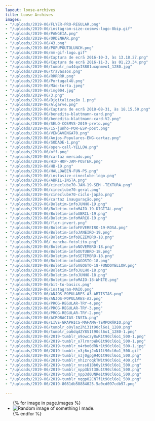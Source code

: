 ```yaml
---
layout: loose-archives
title: Loose Archives
images:
- "/uploads/2019-06/FLYER-PRO-REGULAR.png"
- "/uploads/2019-06/instagram-size-cosmvs-logo-8bip.gif"
- "/uploads/2019-06/PANGEIA.png"
- "/uploads/2019-06/ORDENHAR.png"
- "/uploads/2019-06/43.png"
- "/uploads/2019-06/POPUPOUTOLUNCH.png"
- "/uploads/2019-06/mm-gif-logo.gif"
- "/uploads/2019-06/Captura de ecrã 2016-10-3, às 13.18.27.png"
- "/uploads/2019-06/Captura de ecrã 2016-11-3, às 01.23.34.png"
- "/uploads/2019-06/tumblr_nu44qoIS801uxqnmeo1_1280.jpg"
- "/uploads/2019-06/travassos.png"
- "/uploads/2019-06/RRRRRR.png"
- "/uploads/2019-06/Portugal4U.png"
- "/uploads/2019-06/Mão-torta.jpeg"
- "/uploads/2019-06/img004.jpg"
- "/uploads/2019-06/3.png"
- "/uploads/2019-06/Digitalização 1.png"
- "/uploads/2019-06/Algarve.png"
- "/uploads/2019-06/Captura de ecrã 2018-08-31, às 18.15.50.png"
- "/uploads/2019-06/benedita-blattmann-card.png"
- "/uploads/2019-06/benedita-blattmann-card-V2.png"
- "/uploads/2019-06/SELO-COSMVS-2019-preto.png"
- "/uploads/2019-06/15-junho-POR-ESP-post.png"
- "/uploads/2019-06/VENGAVENGA70.png"
- "/uploads/2019-06/Anjos-Populares-ENG-cartaz.png"
- "/uploads/2019-06/SODADE-1.png"
- "/uploads/2019-06/open-call-YELLOW.png"
- "/uploads/2019-06/off.png"
- "/uploads/2019-06/cartaz mercado.png"
- "/uploads/2019-06/HIP-HOP-JAM-POSTER.png"
- "/uploads/2019-06/HB-19.png"
- "/uploads/2019-06/HALLOWEEN-FUN-PS.png"
- "/uploads/2019-06/instasize-cineclube-logo.png"
- "/uploads/2019-06/ABRIL-INSTA.png"
- "/uploads/2019-06/cineclube70-JAN-19-SEM -TEXTURA.png"
- "/uploads/2019-06/cineclube70-geral.png"
- "/uploads/2019-06/cineclube70-ciclo-japão.png"
- "/uploads/2019-06/cartaz inauguração.png"
- "/uploads/2019-06/Boletim-infoJUNHO-19.png"
- "/uploads/2019-06/Boletim-infoMAIO-19-DIGITAL.png"
- "/uploads/2019-06/Boletim-infoABRIL-19.png"
- "/uploads/2019-06/Boletim-infoMARÇO-19.png"
- "/uploads/2019-06/flor-invert.png"
- "/uploads/2019-06/Boletim-infoFEVEREIRO-19-ROSA.png"
- "/uploads/2019-06/Boletim-infoJANEIRO-19.png"
- "/uploads/2019-06/Boletim-infoDEZEMBRO-18.png"
- "/uploads/2019-06/_mancha-fotolito.png"
- "/uploads/2019-06/Boletim-infoNOVEMBRO-18.png"
- "/uploads/2019-06/Boletim-infoOUTUBRO-18.png"
- "/uploads/2019-06/Boletim-infoSETEMBRO-18.png"
- "/uploads/2019-06/Boletim-infoAGOSTO-18.png"
- "/uploads/2019-06/Boletim-infoAGOSTO-18-FUNDOYELLOW.png"
- "/uploads/2019-06/Boletim-infoJULHO-18.png"
- "/uploads/2019-06/Boletim-infoJUNHO-18.png"
- "/uploads/2019-06/Boletim-infoMAIO-18-WHITE.png"
- "/uploads/2019-06/bit-to-basics.png"
- "/uploads/2019-06/instagram-MAIO.png"
- "/uploads/2019-06/ANJOS-POPULARES-A3-ARTISTAS.png"
- "/uploads/2019-06/ANJOS-POPULARES-A2.png"
- "/uploads/2019-06/PROG-REGULAR-TRY-4.png"
- "/uploads/2019-06/PROG-REGULAR-TRY-3.png"
- "/uploads/2019-06/PROG-REGULAR-TRY-2.png"
- "/uploads/2019-06/ACROBACIAS-INSTA.png"
- "/uploads/2019-06/LIVE-GRAPHICS-MAFAMA-TEMPORÁRIO.png"
- "/uploads/2019-06/tumblr_o0ylaz2hi31t90cl6o1_1280.png"
- "/uploads/2019-06/tumblr_oa6dqdZY8S1t90cl6o1_1280-1.png"
- "/uploads/2019-06/2019-tumblr_o9owczy8wR1t90cl6o1_500-1.png"
- "/uploads/2019-06/2019-tumblr_o7lrmrpWkG1t90cl6o1_500-1.png"
- "/uploads/2019-06/2019-tumblr_n4rbo6dRNr1t90cl6o1_500-1.jpg"
- "/uploads/2019-06/2019-tumblr_n3j6mjJmN11t90cl6o1_500.gif"
- "/uploads/2019-06/2019-tumblr_n3j0gpg94Q1t90cl6o1_500.png"
- "/uploads/2019-06/2019-tumblr_nhizroqkTW1t90cl6o1_400.gif"
- "/uploads/2019-06/2019-tumblr_nnss81Bb0y1t90cl6o1_500.png"
- "/uploads/2019-06/2019-tumblr_npp3b5t38u1t90cl6o1_500.png"
- "/uploads/2019-06/2019-tumblr_npp3d0UNRe1t90cl6o1_500.png"
- "/uploads/2019-06/2019-tumblr_nqgp02CNTf1t90cl6o1_500.png"
- "/uploads/2019-06/2019-8081db58884025.5a0cd097cdb97.png"

---
```

<section>
    <ul>
        {% for image in page.images %}
        <li>
            <img class="lazy" data-src="https://images.weserv.nl?url=https://josecostatorres.github.io{{ image }}&h=400&q=80" src="https://images.weserv.nl?url=https://josecostatorres.github.io{{ image }}&h=2&w=2&q=10&output=jpg" alt="Random image of something I made.">
        </li>
        {% endfor %}
        <script>
            $(function() {
                $('.lazy').Lazy({
                    effect: "fadeIn",
                    effectTime: 500,
                    threshold: 200,
                    scrollDirection: "vertical"
                });
            });

        </script>
    </ul>
</section>

<script>
    function imageSizeDesktop() {
        var images = document.getElementsByTagName("img");
        for (i = 0; i < images.length; i++) {
            var min = 200;
            var max = 300;
            var randomWidth = Math.floor(Math.random() * (max - min + 1) + min);
            images[i].style.width = randomWidth + 'px';
            var randomLeft = Math.floor(Math.random() * (window.innerWidth - randomWidth)) + 0;
            images[i].style.left = randomLeft + 'px';
            var randomTop = Math.floor(Math.random() * (5000 - 1 + 1) + 1);
            images[i].style.top = randomTop + 'px';
        }
    }

    function imageSizeMobile() {
        var images = document.getElementsByTagName("img");
        for (i = 0; i < images.length; i++) {
            var min = 100;
            var max = 200;
            var randomWidth = Math.floor(Math.random() * (max - min + 1) + min);
            images[i].style.width = randomWidth + 'px';
            var randomLeft = Math.floor(Math.random() * (window.innerWidth - randomWidth)) + 0;
            images[i].style.left = randomLeft + 'px';
            var randomTop = Math.floor(Math.random() * (5000 - 1 + 1) + 1);
            images[i].style.top = randomTop + 'px';
        }
    }
    if (window.matchMedia('(max-width:500px)').matches) {
        imageSizeMobile();
    } else {
        imageSizeDesktop();
    }

    var $ = jQuery.noConflict();
    $(document).ready(function() {
        var $draggable = $('img').draggabilly({
            containment: 'body'
        })
        $("img").on('click mousedown', function() {
            var curr_index = $(this).css("z-index") + 1;
            $(this).css({
                'z-index': curr_index
            });
            $("img").not(this).css({
                'z-index': 0
            });
        })
    })


</script>
